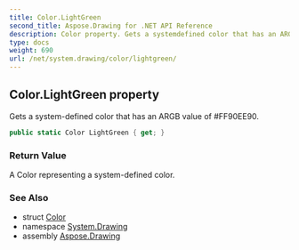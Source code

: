 ```yaml
---
title: Color.LightGreen
second_title: Aspose.Drawing for .NET API Reference
description: Color property. Gets a systemdefined color that has an ARGB value of FF90EE90
type: docs
weight: 690
url: /net/system.drawing/color/lightgreen/
---
```

## Color.LightGreen property

Gets a system-defined color that has an ARGB value of #FF90EE90.

```csharp
public static Color LightGreen { get; }
```

### Return Value

A Color representing a system-defined color.

### See Also

* struct [Color](../)
* namespace [System.Drawing](../../color/)
* assembly [Aspose.Drawing](../../../)


